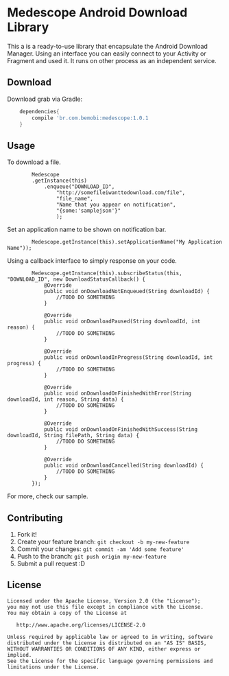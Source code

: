 Medescope Android Download Library
=======

This a is a ready-to-use library that encapsulate the Android Download Manager. Using an interface you can easily connect to your Activity or Fragment and used it. It runs on other process as an independent service. 

Download
--------

Download grab via Gradle:
```groovy
    dependencies{
        compile 'br.com.bemobi:medescope:1.0.1
    }
```

Usage
--------
To download a file.

```
        Medescope
        .getInstance(this)
            .enqueue("DOWNLOAD_ID",
                "http://somefileiwanttodownload.com/file",
                "file_name",
                "Name that you appear on notification",
                "{some:'samplejson'}"
                );
```

Set an application name to be shown on notification bar.

```
        Medescope.getInstance(this).setApplicationName("My Application Name"));
```

Using a callback interface to simply response on your code.

```
        Medescope.getInstance(this).subscribeStatus(this, "DOWNLOAD_ID", new DownloadStatusCallback() {
            @Override
            public void onDownloadNotEnqueued(String downloadId) {
                //TODO DO SOMETHING
            }

            @Override
            public void onDownloadPaused(String downloadId, int reason) {
                //TODO DO SOMETHING
            }

            @Override
            public void onDownloadInProgress(String downloadId, int progress) {
                //TODO DO SOMETHING
            }

            @Override
            public void onDownloadOnFinishedWithError(String downloadId, int reason, String data) {
                //TODO DO SOMETHING
            }

            @Override
            public void onDownloadOnFinishedWithSuccess(String downloadId, String filePath, String data) {
                //TODO DO SOMETHING
            }

            @Override
            public void onDownloadCancelled(String downloadId) {
                //TODO DO SOMETHING
            }
        });
```

For more, check our sample.

Contributing
--------

1. Fork it!
2. Create your feature branch: `git checkout -b my-new-feature`
3. Commit your changes: `git commit -am 'Add some feature'`
4. Push to the branch: `git push origin my-new-feature`
5. Submit a pull request :D

License
--------

    Licensed under the Apache License, Version 2.0 (the "License");
    you may not use this file except in compliance with the License.
    You may obtain a copy of the License at

       http://www.apache.org/licenses/LICENSE-2.0

    Unless required by applicable law or agreed to in writing, software
    distributed under the License is distributed on an "AS IS" BASIS,
    WITHOUT WARRANTIES OR CONDITIONS OF ANY KIND, either express or implied.
    See the License for the specific language governing permissions and
    limitations under the License.
